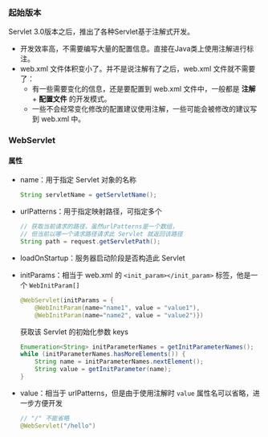 ### 起始版本

Servlet 3.0版本之后，推出了各种Servlet基于注解式开发。

- 开发效率高，不需要编写大量的配置信息。直接在Java类上使用注解进行标注。
- web.xml 文件体积变小了。并不是说注解有了之后，web.xml 文件就不需要了：
  - 有一些需要变化的信息，还是要配置到 web.xml 文件中，一般都是 **注解** + **配置文件** 的开发模式。
  - 一些不会经常变化修改的配置建议使用注解，一些可能会被修改的建议写到 web.xml 中。



### WebServlet

#### 属性

- name：用于指定 Servlet 对象的名称

  ```java
  String servletName = getServletName();
  ```

  

- urlPatterns：用于指定映射路径，可指定多个

  ```java
  // 获取当前请求的路径，虽然urlPatterns是一个数组，
  // 但当前以哪一个请求路径请求此 Servlet 就返回该路径
  String path = request.getServletPath();
  ```

  

- loadOnStartup：服务器启动阶段是否构造此 Servlet

  

- initParams：相当于 web.xml 的 `<init_param></init_param>` 标签，他是一个 `WebInitParam[]`

  ```java
  @WebServlet(initParams = {
      @WebInitParam(name="name1", value = "value1"),
      @WebInitParam(name="name2", value = "value2")})
  ```

  获取该 Servlet 的初始化参数 keys

  ```java
  Enumeration<String> initParameterNames = getInitParameterNames();
  while (initParameterNames.hasMoreElements()) {
      String name = initParameterNames.nextElement();
      String value = getInitParameter(name);
  }
  ```

- value：相当于 urlPatterns，但是由于使用注解时 `value` 属性名可以省略，进一步方便开发

  ```java
  // "/" 不能省略
  @WebServlet("/hello")
  ```

  